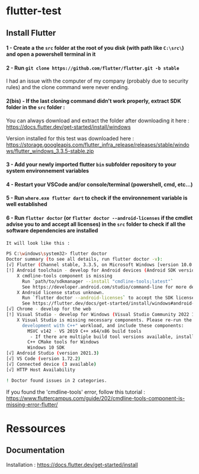 # flutter-test

## Install Flutter

#### 1 - Create a the `src` folder at the root of you disk (with path like `C:\src\`) and open a powershell terminal in it

#### 2 - Run `git clone https://github.com/flutter/flutter.git -b stable`

I had an issue with the computer of my company (probably due to security rules) and the clone command were never ending.

#### 2(bis) - If the last cloning command didn't work properly, extract SDK folder in the `src` folder :

You can always download and extract the folder after downloading it here : https://docs.flutter.dev/get-started/install/windows

Version installed for this test was downloaded here : https://storage.googleapis.com/flutter_infra_release/releases/stable/windows/flutter_windows_3.3.5-stable.zip

#### 3 - Add your newly imported flutter `bin` subfolder repository to your system environnement variables

#### 4 - Restart your VSCode and/or console/terminal (powershell, cmd, etc...)

#### 5 - Run `where.exe flutter dart` to check if the environnement variable is well established

#### 6 - Run `flutter doctor` (or `flutter doctor --android-licenses` if the cmdlet advise you to and accept all licenses) in the `src` folder to check if all the software dependencies are installed


```bash
It will look like this : 

PS C:\windows\system32> flutter doctor
Doctor summary (to see all details, run flutter doctor -v):
[√] Flutter (Channel stable, 3.3.5, on Microsoft Windows [version 10.0.19042.2130], locale fr-FR)
[!] Android toolchain - develop for Android devices (Android SDK version 33.0.0)
    X cmdline-tools component is missing
      Run `path/to/sdkmanager --install "cmdline-tools;latest"`
      See https://developer.android.com/studio/command-line for more details.
    X Android license status unknown.
      Run `flutter doctor --android-licenses` to accept the SDK licenses.
      See https://flutter.dev/docs/get-started/install/windows#android-setup for more details.
[√] Chrome - develop for the web
[!] Visual Studio - develop for Windows (Visual Studio Community 2022 17.3.6)
    X Visual Studio is missing necessary components. Please re-run the Visual Studio installer for the "Desktop
      development with C++" workload, and include these components:
        MSVC v142 - VS 2019 C++ x64/x86 build tools
         - If there are multiple build tool versions available, install the latest
        C++ CMake tools for Windows
        Windows 10 SDK
[√] Android Studio (version 2021.3)
[√] VS Code (version 1.72.2)
[√] Connected device (3 available)
[√] HTTP Host Availability

! Doctor found issues in 2 categories.
```

If you found the 'cmdline-tools' error, follow this tutorial : https://www.fluttercampus.com/guide/202/cmdline-tools-component-is-missing-error-flutter/

# Ressources

## Documentation

Installation : https://docs.flutter.dev/get-started/install

